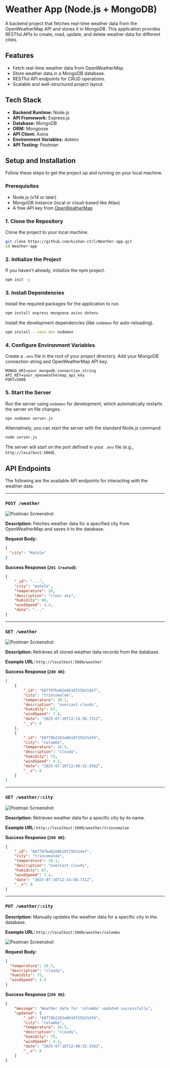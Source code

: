 # Weather App (Node.js + MongoDB)

A backend project that fetches real-time weather data from the OpenWeatherMap API and stores it in MongoDB. This application provides RESTful APIs to create, read, update, and delete weather data for different cities.

## Features

-   Fetch real-time weather data from OpenWeatherMap.
-   Store weather data in a MongoDB database.
-   RESTful API endpoints for CRUD operations.
-   Scalable and well-structured project layout.

## Tech Stack

-   **Backend Runtime:** Node.js
-   **API Framework:** Express.js
-   **Database:** MongoDB
-   **ORM:** Mongoose
-   **API Client:** Axios
-   **Environment Variables:** dotenv
-   **API Testing:** Postman

## Setup and Installation

Follow these steps to get the project up and running on your local machine.

### Prerequisites

-   Node.js (v14 or later)
-   MongoDB instance (local or cloud-based like Atlas)
-   A free API key from [OpenWeatherMap](https://openweathermap.org/api)

### 1. Clone the Repository

Clone the project to your local machine.

```bash
git clone https://github.com/kishan-ctrl/Weather-app.git
cd Weather-app
```

### 2. Initialize the Project

If you haven't already, initialize the npm project.

```bash
npm init -y
```

### 3. Install Dependencies

Install the required packages for the application to run.

```bash
npm install express mongoose axios dotenv
```

Install the development dependencies (like `nodemon` for auto-reloading).

```bash
npm install --save-dev nodemon
```

### 4. Configure Environment Variables

Create a `.env` file in the root of your project directory. Add your MongoDB connection string and OpenWeatherMap API key.

```env
MONGO_URI=your_mongodb_connection_string
API_KEY=your_openweathermap_api_key
PORT=5000
```

### 5. Start the Server

Run the server using `nodemon` for development, which automatically restarts the server on file changes.

```bash
npx nodemon server.js
```

Alternatively, you can start the server with the standard Node.js command:

```bash
node server.js
```

The server will start on the port defined in your `.env` file (e.g., `http://localhost:5000`).

## API Endpoints

The following are the available API endpoints for interacting with the weather data.

---

### `POST /weather`
![Postman Screenshot](./images/POST.jpg)

**Description:** Fetches weather data for a specified city from OpenWeatherMap and saves it to the database.

**Request Body:**

```json
{
  "city": "Matale"
}
```

**Success Response (`201 Created`):**

```json
{
    "_id": "...",
    "city": "matale",
    "temperature": 28,
    "description": "clear sky",
    "humidity": 80,
    "windSpeed": 3.4,
    "date": "..."
}
```

---

### `GET /weather`
![Postman Screenshot](./images/GET%20ALL.jpg)

**Description:** Retrieves all stored weather data records from the database.

**Example URL:** `http://localhost:5000/weather`

**Success Response (`200 OK`):**

```json
[
    {
        "_id": "687797ba82e8b10f25b314ef",
        "city": "trincomalee",
        "temperature": 30.1,
        "description": "overcast clouds",
        "humidity": 67,
        "windSpeed": 7.4,
        "date": "2025-07-16T12:14:50.731Z",
        "__v": 0
    },
    {
        "_id": "68779b2282e8b10f25b314f6",
        "city": "colombo",
        "temperature": 26.5,
        "description": "cloudy",
        "humidity": 75,
        "windSpeed": 4.5,
        "date": "2025-07-16T12:40:52.556Z",
        "__v": 0
    }
]
```

---

### `GET /weather/:city`

![Postman Screenshot](./images/GETCITYjpg.jpg)

**Description:** Retrieves weather data for a specific city by its name.

**Example URL:** `http://localhost:5000/weather/trincomalee`

**Success Response (`200 OK`):**

```json
{
    "_id": "687797ba82e8b10f25b314ef",
    "city": "trincomalee",
    "temperature": 30.1,
    "description": "overcast clouds",
    "humidity": 67,
    "windSpeed": 7.4,
    "date": "2025-07-16T12:14:50.731Z",
    "__v": 0
}
```

---

### `PUT /weather/:city`

**Description:** Manually updates the weather data for a specific city in the database.

**Example URL:** `http://localhost:5000/weather/colombo`

![Postman Screenshot](./images/PUT.jpg)

**Request Body:**

```json
{
  "temperature": 26.5,
  "description": "cloudy",
  "humidity": 75,
  "windSpeed": 4.5
}
```

**Success Response (`200 OK`):**

```json
{
    "message": "Weather data for 'colombo' updated successfully",
    "updated": {
        "_id": "68779b2282e8b10f25b314f6",
        "city": "colombo",
        "temperature": 26.5,
        "description": "cloudy",
        "humidity": 75,
        "windSpeed": 4.5,
        "date": "2025-07-16T12:40:52.556Z",
        "__v": 0
    }
}
```
